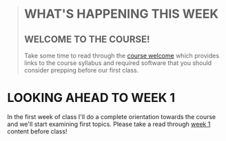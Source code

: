 > # WHAT'S HAPPENING THIS WEEK <!-- {docsify-ignore} -->
> ## WELCOME TO THE COURSE! <!-- {docsify-ignore} -->
> Take some time to read through the [course welcome](dgl104-2023wi/course-welcome) which provides links to the course syllabus and required software that you should consider prepping before our first class.
# LOOKING AHEAD TO WEEK 1 <!-- {docsify-ignore} -->
In the first week of class I'll do a complete orientation towards the course and we'll start examining first topics. Please take a read through [week 1](dgl104-2023wi/week-01) content before class!